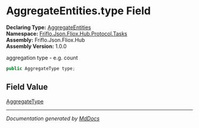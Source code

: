 ﻿<!--  
  <auto-generated>   
    The contents of this file were generated by a tool.  
    Changes to this file may be list if the file is regenerated  
  </auto-generated>   
-->

# AggregateEntities.type Field

**Declaring Type:** [AggregateEntities](../index.md)  
**Namespace:** [Friflo.Json.Fliox.Hub.Protocol.Tasks](../../index.md)  
**Assembly:** Friflo.Json.Fliox.Hub  
**Assembly Version:** 1.0.0

aggregation type \- e.g. count 

```csharp
public AggregateType type;
```

## Field Value

[AggregateType](../../AggregateType/index.md)

___

*Documentation generated by [MdDocs](https://github.com/ap0llo/mddocs)*
